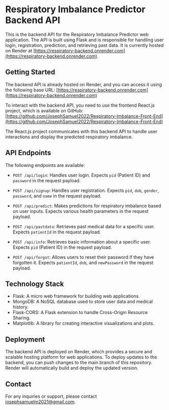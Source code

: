 # Respiratory Imbalance Predictor Backend API

This is the backend API for the Respiratory Imbalance Predictor web application. The API is built using Flask and is responsible for handling user login, registration, prediction, and retrieving past data. It is currently hosted on Render at [https://respiratory-backend.onrender.com](https://respiratory-backend.onrender.com).

## Getting Started

The backend API is already hosted on Render, and you can access it using the following base URL: [https://respiratory-backend.onrender.com](https://respiratory-backend.onrender.com)

To interact with the backend API, you need to use the frontend React.js project, which is available on GitHub: [https://github.com/JosephSamuel2022/Respiratory-Imbalance-Front-End](https://github.com/JosephSamuel2022/Respiratory-Imbalance-Front-End)

The React.js project communicates with this backend API to handle user interactions and display the predicted respiratory imbalance.

## API Endpoints

The following endpoints are available:

- `POST /api/login`: Handles user login. Expects `pid` (Patient ID) and `password` in the request payload.

- `POST /api/signup`: Handles user registration. Expects `pid`, `dob`, `gender`, `password`, and `name` in the request payload.

- `POST /api/predict`: Makes predictions for respiratory imbalance based on user inputs. Expects various health parameters in the request payload.

- `POST /api/pastdata`: Retrieves past medical data for a specific user. Expects `patientId` in the request payload.

- `POST /api/info`: Retrieves basic information about a specific user. Expects `pid` (Patient ID) in the request payload.

- `POST /api/forgot`: Allows users to reset their password if they have forgotten it. Expects `patientId`, `dob`, and `newPassword` in the request payload.

## Technology Stack

- Flask: A micro web framework for building web applications.
- MongoDB: A NoSQL database used to store user data and medical history.
- Flask-CORS: A Flask extension to handle Cross-Origin Resource Sharing.
- Matplotlib: A library for creating interactive visualizations and plots.

## Deployment

The backend API is deployed on Render, which provides a secure and scalable hosting platform for web applications. To deploy updates to the backend, you can push changes to the main branch of this repository. Render will automatically build and deploy the updated version.

## Contact

For any inquiries or support, please contact [josephsamuelm2021@gmail.com](mailto:josephsamuelm2021@gmail.com).

